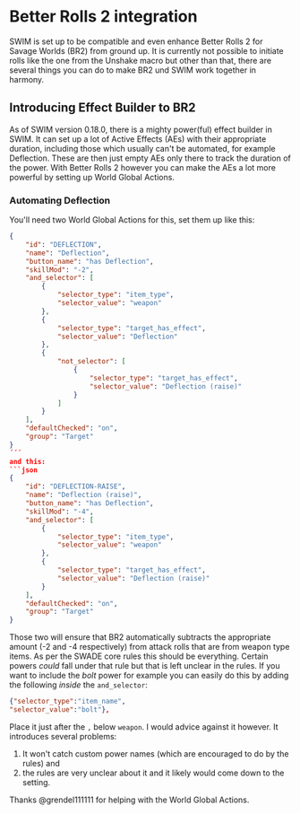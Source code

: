 # Better Rolls 2 integration
SWIM is set up to be compatible and even enhance Better Rolls 2 for Savage Worlds (BR2) from ground up. It is currently not possible to initiate rolls like the one from the Unshake macro but other than that, there are several things you can do to make BR2 und SWIM work together in harmony.  

## Introducing Effect Builder to BR2
As of SWIM version 0.18.0, there is a mighty power(ful) effect builder in SWIM. It can set up a lot of Active Effects (AEs) with their appropriate duration, including those which usually can't be automated, for example Deflection. These are then just empty AEs only there to track the duration of the power. With Better Rolls 2 however you can make the AEs a lot more powerful by setting up World Global Actions.

### Automating Deflection
You'll need two World Global Actions for this, set them up like this:  
```json
{
    "id": "DEFLECTION",
    "name": "Deflection",
    "button_name": "has Deflection",
    "skillMod": "-2",
    "and_selector": [
        {
            "selector_type": "item_type",
            "selector_value": "weapon"
        },
        {
            "selector_type": "target_has_effect",
            "selector_value": "Deflection"
        },
        {
            "not_selector": [
                {
                    "selector_type": "target_has_effect",
                    "selector_value": "Deflection (raise)"
                }
            ]
        }
    ],
    "defaultChecked": "on",
    "group": "Target"
}
´´´
and this:  
```json
{
    "id": "DEFLECTION-RAISE",
    "name": "Deflection (raise)",
    "button_name": "has Deflection",
    "skillMod": "-4",
    "and_selector": [
        {
            "selector_type": "item_type",
            "selector_value": "weapon"
        },
        {
            "selector_type": "target_has_effect",
            "selector_value": "Deflection (raise)"
        }
    ],
    "defaultChecked": "on",
    "group": "Target"
}
```
Those two will ensure that BR2 automatically subtracts the appropriate amount (-2 and -4 respectively) from attack rolls that are from weapon type items. As per the SWADE core rules this should be everything. Certain powers *could* fall under that rule but that is left unclear in the rules. If you want to include the *bolt* power for example you can easily do this by adding the following *inside* the `and_selector`:  
```json
{"selector_type":"item_name",
"selector_value":"bolt"},
```
Place it just after the `,` below `weapon`. I would advice against it however. It introduces several problems:  
1. It won't catch custom power names (which are encouraged to do by the rules) and
2. the rules are very unclear about it and it likely would come down to the setting.  

Thanks @grendel111111 for helping with the World Global Actions.